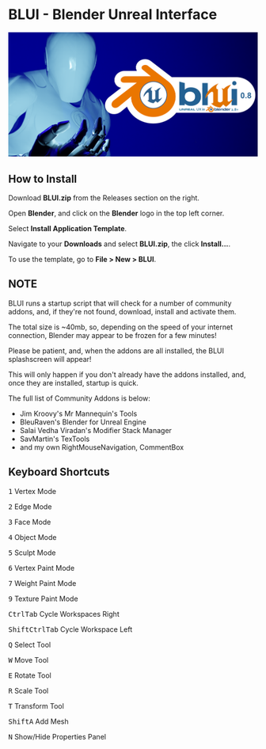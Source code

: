 # BLUI - Blender Unreal Interface

![BLUI Splash](https://github.com/SpectralVectors/BLUI/blob/main/splash.png)

## How to Install

Download __BLUI.zip__ from the Releases section on the right.

Open __Blender__, and click on the __Blender__ logo in the top left corner.

Select __Install Application Template__.

Navigate to your __Downloads__ and select __BLUI.zip__, the click __Install...__.

To use the template, go to __File > New > BLUI__.

## NOTE

BLUI runs a startup script that will check for a number of community addons, and, if they're not found, download, install and activate them.

The total size is ~40mb, so, depending on the speed of your internet connection, Blender may appear to be frozen for a few minutes!

Please be patient, and, when the addons are all installed, the BLUI splashscreen will appear!

This will only happen if you don't already have the addons installed, and, once they are installed, startup is quick.

The full list of Community Addons is below:

- Jim Kroovy's Mr Mannequin's Tools
- BleuRaven's Blender for Unreal Engine
- Salai Vedha Viradan's Modifier Stack Manager
- SavMartin's TexTools
- and my own RightMouseNavigation, CommentBox

## Keyboard Shortcuts

<kbd>1</kbd> Vertex Mode

<kbd>2</kbd> Edge Mode

<kbd>3</kbd> Face Mode

<kbd>4</kbd> Object Mode

<kbd>5</kbd> Sculpt Mode

<kbd>6</kbd> Vertex Paint Mode

<kbd>7</kbd> Weight Paint Mode

<kbd>9</kbd> Texture Paint Mode


<kbd>Ctrl</kbd><kbd>Tab</kbd> Cycle Workspaces Right

<kbd>Shift</kbd><kbd>Ctrl</kbd><kbd>Tab</kbd> Cycle Workspace Left


<kbd>Q</kbd> Select Tool

<kbd>W</kbd> Move Tool

<kbd>E</kbd> Rotate Tool

<kbd>R</kbd> Scale Tool

<kbd>T</kbd> Transform Tool


<kbd>Shift</kbd><kbd>A</kbd> Add Mesh

<kbd>N</kbd> Show/Hide Properties Panel


